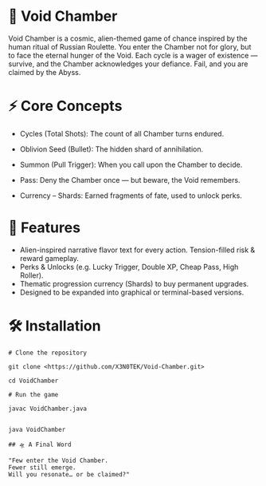 # 🌌 Void Chamber

Void Chamber is a cosmic, alien-themed game of chance inspired by the human ritual of Russian Roulette. You enter the Chamber not for glory, but to face the eternal hunger of the Void. Each cycle is a wager of existence — survive, and the Chamber acknowledges your defiance. Fail, and you are claimed by the Abyss.

# ⚡ Core Concepts

- Cycles (Total Shots): The count of all Chamber turns endured.

- Oblivion Seed (Bullet): The hidden shard of annihilation.

- Summon (Pull Trigger): When you call upon the Chamber to decide.

- Pass: Deny the Chamber once — but beware, the Void remembers.

- Currency – Shards: Earned fragments of fate, used to unlock perks.

# 🎯 Features

- Alien-inspired narrative flavor text for every action. Tension-filled risk & reward gameplay.
- Perks & Unlocks (e.g. Lucky Trigger, Double XP, Cheap Pass, High Roller).
- Thematic progression currency (Shards) to buy permanent upgrades.
- Designed to be expanded into graphical or terminal-based versions.

# 🛠️ Installation
```
# Clone the repository

git clone <https://github.com/X3N0TEK/Void-Chamber.git>

cd VoidChamber

# Run the game

javac VoidChamber.java


java VoidChamber

## 🛸 A Final Word

"Few enter the Void Chamber.
Fewer still emerge.
Will you resonate… or be claimed?"
